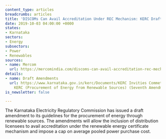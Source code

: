 ```yaml
---
content_type: articles
breadcrumbs: articles
title: 'DISCOMs Can Avail Accreditation Under REC Mechanism: KERC Draft Amendment'
date: 2019-10-03 04:00:00 +0000
states:
- Karnataka
sectors:
- Energy
subsectors:
- Power
- Renewables
sources:
- name: Mercom
  url: https://mercomindia.com/discoms-can-avail-accreditation-rec-mechanism/
details:
- name: Draft Amendments
  url: https://www.karnataka.gov.in/kerc/Documents/KERC Invities Commets on Draft
    KERC (Procurement of Energy from Renewable Sources) (Seventh Amendment) Regulations.pdf
is_newsletter: false

---
```

The Karnataka Electricity Regulatory Commission has issued a draft amendment to its guidelines for the procurement of energy through renewable sources. The amendments will allow the inclusion of distribution licensees to avail accreditation under the renewable energy certificate mechanism and impose a cap on average pooled power purchase cost.
